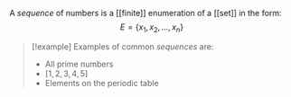 A _sequence_ of numbers is a [[finite]] enumeration of a [[set]] in the form:
$$E = \{x_1, x_2, ..., x_n\}$$
> [!example]
> Examples of common _sequences_ are:
> - All prime numbers
> - $[1, 2, 3, 4, 5]$
> - Elements on the periodic table
